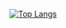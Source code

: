 [![Top Langs](https://github-readme-stats.vercel.app/api/top-langs/?username=AlanAcosta460&langs_count=5&layout=compact&theme=transparent&card_width=1500)](https://github.com/anuraghazra/github-readme-stats)

